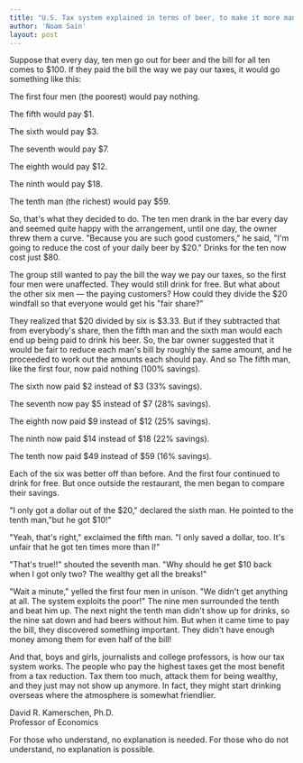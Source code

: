```yaml
---
title: "U.S. Tax system explained in terms of beer, to make it more manageable"
author: 'Noam Sain'
layout: post
---
```


Suppose that every day, ten men go out for beer and the bill for all ten comes to $100. If they paid the bill the way we pay our taxes, it would go something like this:

The first four men (the poorest) would pay nothing.

The fifth would pay $1.

The sixth would pay $3.

The seventh would pay $7.

The eighth would pay $12.

The ninth would pay $18.

The tenth man (the richest) would pay $59.

So, that's what they decided to do. The ten men drank in the bar every day and seemed quite happy with the arrangement, until one day, the owner threw them a curve. "Because you are such good customers," he said, "I'm going to reduce the cost of your daily beer by $20." Drinks for the ten now cost just $80.

The group still wanted to pay the bill the way we pay our taxes, so the first four men were unaffected. They would still drink for free. But what about the other six men — the paying customers? How could they divide the $20 windfall so that everyone would get his "fair share?"

They realized that $20 divided by six is $3.33. But if they subtracted that from everybody's share, then the fifth man and the sixth man would each end up being paid to drink his beer. So, the bar owner suggested that it would be fair to reduce each man's bill by roughly the same amount, and he proceeded to work out the amounts each should pay. And so The fifth man, like the first four, now paid nothing (100% savings).

The sixth now paid $2 instead of $3 (33% savings).

The seventh now pay $5 instead of $7 (28% savings).

The eighth now paid $9 instead of $12 (25% savings).

The ninth now paid $14 instead of $18 (22% savings).

The tenth now paid $49 instead of $59 (16% savings).

Each of the six was better off than before. And the first four continued to drink for free. But once outside the restaurant, the men began to compare their savings.

"I only got a dollar out of the $20," declared the sixth man. He pointed to the tenth man,"but he got $10!"

"Yeah, that's right," exclaimed the fifth man. "I only saved a dollar, too. It's unfair that he got ten times more than I!"

"That's true!!" shouted the seventh man. "Why should he get $10 back when I got only two? The wealthy get all the breaks!"

"Wait a minute," yelled the first four men in unison. "We didn't get anything at all. The system exploits the poor!" The nine men surrounded the tenth and beat him up. The next night the tenth man didn't show up for drinks, so the nine sat down and had beers without him. But when it came time to pay the bill, they discovered something important. They didn't have enough money among them for even half of the bill!

And that, boys and girls, journalists and college professors, is how our tax system works. The people who pay the highest taxes get the most benefit from a tax reduction. Tax them too much, attack them for being wealthy, and they just may not show up anymore. In fact, they might start drinking overseas where the atmosphere is somewhat friendlier.

David R. Kamerschen, Ph.D.<br>Professor of Economics

For those who understand, no explanation is needed. For those who do not understand, no explanation is possible.
